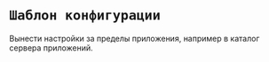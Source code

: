 # **`Шаблон конфигурации`**

Вынести настройки за пределы приложения, например в каталог сервера приложений.
